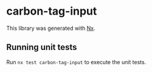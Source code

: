 # carbon-tag-input

This library was generated with [Nx](https://nx.dev).

## Running unit tests

Run `nx test carbon-tag-input` to execute the unit tests.
